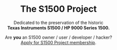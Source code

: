 <h1 align="center">The S1500 Project</h1>
<p align="center">Dedicated to the preservation of the historic<BR><B>Texas Instruments S1500 / HP 9000 Series 1500.</B><BR></p>
<p align="center">Are <B>you</B> an S1500 owner / user / developer / hacker?<br>
<A HREF="https://github.com/TI-S1500/.github/issues/new">Apply for S1500 Project membership</A>.
